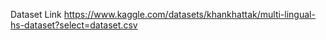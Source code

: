 Dataset Link https://www.kaggle.com/datasets/khankhattak/multi-lingual-hs-dataset?select=dataset.csv
